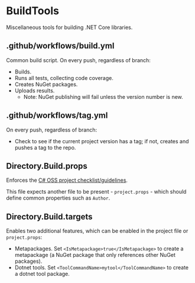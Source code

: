 # BuildTools
Miscellaneous tools for building .NET Core libraries.

## .github/workflows/build.yml

Common build script. On every push, regardless of branch:
- Builds.
- Runs all tests, collecting code coverage.
- Creates NuGet packages.
- Uploads results.
  - Note: NuGet publishing will fail unless the version number is new.

## .github/workflows/tag.yml

On every push, regardless of branch:
- Check to see if the current project version has a tag; if not, creates and pushes a tag to the repo.

## Directory.Build.props

Enforces the [C# OSS project checklist/guidelines](https://github.com/StephenCleary/Docs/tree/master/libraries).

This file expects another file to be present - `project.props` - which should define common properties such as `Author`.

## Directory.Build.targets

Enables two additional features, which can be enabled in the project file or `project.props`:
- Metapackages. Set `<IsMetapackage>true</IsMetapackage>` to create a metapackage (a NuGet package that only references other NuGet packages).
- Dotnet tools. Set `<ToolCommandName>mytool</ToolCommandName>` to create a dotnet tool package.
